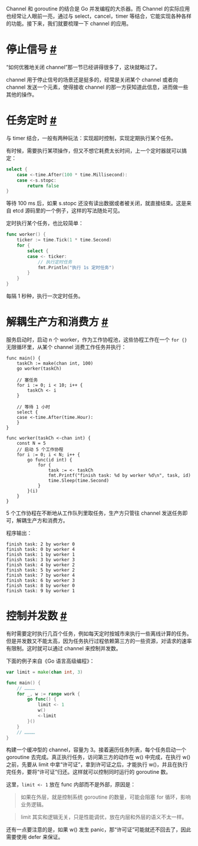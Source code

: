 Channel 和 goroutine 的结合是 Go 并发编程的大杀器。而 Channel 的实际应用也经常让人眼前一亮，通过与 select，cancel，timer 等结合，它能实现各种各样的功能。接下来，我们就要梳理一下 channel 的应用。

# 停止信号 [#](https://golang.design/go-questions/channel/application/#停止信号)

“如何优雅地关闭 channel”那一节已经讲得很多了，这块就略过了。

channel 用于停止信号的场景还是挺多的，经常是关闭某个 channel 或者向 channel 发送一个元素，使得接收 channel 的那一方获知道此信息，进而做一些其他的操作。

# 任务定时 [#](https://golang.design/go-questions/channel/application/#任务定时)

与 timer 结合，一般有两种玩法：实现超时控制，实现定期执行某个任务。

有时候，需要执行某项操作，但又不想它耗费太长时间，上一个定时器就可以搞定：

```go
select {
	case <-time.After(100 * time.Millisecond):
	case <-s.stopc:
		return false
}
```

等待 100 ms 后，如果 s.stopc 还没有读出数据或者被关闭，就直接结束。这是来自 etcd 源码里的一个例子，这样的写法随处可见。

定时执行某个任务，也比较简单：

```go
func worker() {
	ticker := time.Tick(1 * time.Second)
	for {
		select {
		case <- ticker:
			// 执行定时任务
			fmt.Println("执行 1s 定时任务")
		}
	}
}
```

每隔 1 秒种，执行一次定时任务。

# 解耦生产方和消费方 [#](https://golang.design/go-questions/channel/application/#解耦生产方和消费方)

服务启动时，启动 n 个 worker，作为工作协程池，这些协程工作在一个 `for {}` 无限循环里，从某个 channel 消费工作任务并执行：

```golang
func main() {
	taskCh := make(chan int, 100)
	go worker(taskCh)

    // 塞任务
	for i := 0; i < 10; i++ {
		taskCh <- i
	}

    // 等待 1 小时 
	select {
	case <-time.After(time.Hour):
	}
}

func worker(taskCh <-chan int) {
	const N = 5
	// 启动 5 个工作协程
	for i := 0; i < N; i++ {
		go func(id int) {
			for {
				task := <- taskCh
				fmt.Printf("finish task: %d by worker %d\n", task, id)
				time.Sleep(time.Second)
			}
		}(i)
	}
}
```

5 个工作协程在不断地从工作队列里取任务，生产方只管往 channel 发送任务即可，解耦生产方和消费方。

程序输出：

```shell
finish task: 2 by worker 0
finish task: 0 by worker 4
finish task: 1 by worker 1
finish task: 3 by worker 3
finish task: 4 by worker 2
finish task: 5 by worker 2
finish task: 7 by worker 4
finish task: 6 by worker 3
finish task: 8 by worker 0
finish task: 9 by worker 1
```

# 控制并发数 [#](https://golang.design/go-questions/channel/application/#控制并发数)

有时需要定时执行几百个任务，例如每天定时按城市来执行一些离线计算的任务。但是并发数又不能太高，因为任务执行过程依赖第三方的一些资源，对请求的速率有限制。这时就可以通过 channel 来控制并发数。

下面的例子来自《Go 语言高级编程》：

```go
var limit = make(chan int, 3)

func main() {
    // …………
    for _, w := range work {
        go func() {
            limit <- 1
            w()
            <-limit
        }()
    }
    // …………
}
```

构建一个缓冲型的 channel，容量为 3。接着遍历任务列表，每个任务启动一个 goroutine 去完成。真正执行任务，访问第三方的动作在 w() 中完成，在执行 w() 之前，先要从 limit 中拿“许可证”，拿到许可证之后，才能执行 w()，并且在执行完任务，要将“许可证”归还。这样就可以控制同时运行的 goroutine 数。

这里，`limit <- 1` 放在 func 内部而不是外部，原因是：

> 如果在外层，就是控制系统 goroutine 的数量，可能会阻塞 for 循环，影响业务逻辑。

> limit 其实和逻辑无关，只是性能调优，放在内层和外层的语义不太一样。

还有一点要注意的是，如果 w() 发生 panic，那“许可证”可能就还不回去了，因此需要使用 defer 来保证。